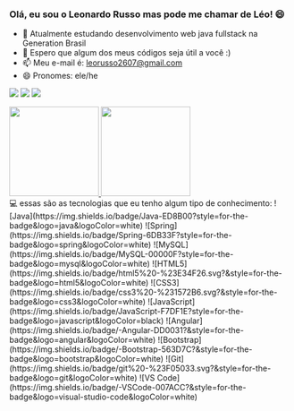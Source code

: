 ### Olá, eu sou o Leonardo Russo mas pode me chamar de Léo! 😄

- 🌱 Atualmente estudando desenvolvimento web java fullstack na Generation Brasil
- 🤝 Espero que algum dos meus códigos seja útil a você :)
- 📫 Meu e-mail é: leorusso2607@gmail.com
- 😄 Pronomes: ele/he

 <div> 
 
  <a href="https://www.linkedin.com/in/leonardogabri/" target="_blank"><img src="https://img.shields.io/badge/-LinkedIn-%230077B5?style=for-the-badge&logo=linkedin&logoColor=white" target="_blank"></a>
  <a href = "mailto:leorusso2607@gmail.com"><img src="https://img.shields.io/badge/-Gmail-%23333?style=for-the-badge&logo=gmail&logoColor=white" target="_blank"></a>
  <a href="http://wa.me/5515998248005" target="_blank"><img src="https://img.shields.io/badge/WhatsApp-25D366?style=for-the-badge&logo=whatsapp&logoColor=white" target="_blank"></a>
</div>
<div>
  <a href="https://github.com/leorusso2300/leorusso2300">
  <img height="160em" src="https://github-readme-stats.vercel.app/api?username=leorusso2300&show_icons=true&theme=dark&include_all_commits=true&count_private=true"/>
  <img height="160em" src="https://github-readme-stats.vercel.app/api/top-langs/?username=leorusso2300&layout=compact&langs_count=7&theme=dark">
 </a>
</div>
<div> 
 💻 essas são as tecnologias que eu tenho algum tipo de conhecimento:
 ![Java](https://img.shields.io/badge/Java-ED8B00?style=for-the-badge&logo=java&logoColor=white)
 ![Spring](https://img.shields.io/badge/Spring-6DB33F?style=for-the-badge&logo=spring&logoColor=white)
 ![MySQL](https://img.shields.io/badge/MySQL-00000F?style=for-the-badge&logo=mysql&logoColor=white)
 ![HTML5](https://img.shields.io/badge/html5%20-%23E34F26.svg?&style=for-the-badge&logo=html5&logoColor=white)
 ![CSS3](https://img.shields.io/badge/css3%20-%231572B6.svg?&style=for-the-badge&logo=css3&logoColor=white)
 ![JavaScript](https://img.shields.io/badge/JavaScript-F7DF1E?style=for-the-badge&logo=javascript&logoColor=black)
 ![Angular](https://img.shields.io/badge/-Angular-DD0031?&style=for-the-badge&logo=angular&logoColor=white)
 ![Bootstrap](https://img.shields.io/badge/-Bootstrap-563D7C?&style=for-the-badge&logo=bootstrap&logoColor=white)
 ![Git](https://img.shields.io/badge/git%20-%23F05033.svg?&style=for-the-badge&logo=git&logoColor=white)
 ![VS Code](https://img.shields.io/badge/-VSCode-007ACC?&style=for-the-badge&logo=visual-studio-code&logoColor=white)
</div>
